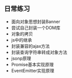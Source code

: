 ## 日常练习

- 面向对象思想封装Banner
- 尝试自己封装一个DOM库
- 对象的拷贝
- js中的继承
- 封装兼容的ajax方法
- 封装查询字符串转成对象方法
- jsonp原理
- Promise基本实现原理
- EventEmitter实现原理